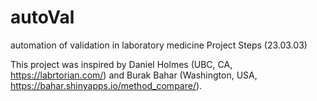 # autoVal
automation of validation in laboratory medicine
Project Steps (23.03.03)

This project was inspired by Daniel Holmes (UBC, CA, https://labrtorian.com/) and Burak Bahar (Washington, USA, https://bahar.shinyapps.io/method_compare/).